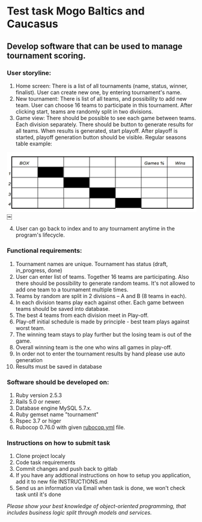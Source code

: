 # Test task Mogo Baltics and Caucasus

## Develop software that can be used to manage tournament scoring.

### User storyline:
1. Home screen: There is a list of all tournaments (name, status, winner, finalist). User can create new one, by entering tournament's name.
2. New tournament: There is list of all teams, and possibility to add new team.  User can choose 16 teams to participate in this tournament. After clicking start, teams are randomly split in two divisions.
3. Game view: There should be possible to see each game between teams. Each division separately. There should be button to generate results for all teams. When results is generated, start playoff. After playoff is started, playoff generation button should be visible. Regular seasons table example:

![alt text](./Games.jpg "Games example")￼

4. User can go back to index and to any tournament anytime in the program's lifecycle.

### Functional requirements:
1. Tournament names are unique. Tournament has status (draft, in_progress, done)
2. User can enter list of teams. Together 16 teams are participating. Also there should be possibility to generate random teams. It's not allowed to add one team to a tournament multiple times.
3. Teams by random are split in 2 divisions – A and B (8 teams in each).
4. In each division teams play each against other. Each game between teams should be saved into database.
5. The best 4 teams from each division meet in Play-off.
6. Play-off initial schedule is made by principle - best team plays against worst team.
7. The winning team stays to play further but the losing team is out of the game.
8. Overall winning team is the one who wins all games in play-off.
9. In order not to enter the tournament results by hand please use auto generation
10. Results must be saved in database

### Software should be developed on:
1. Ruby version 2.5.3
2. Rails 5.0 or newer.
3. Database engine MySQL 5.7.x.
4. Ruby gemset name "tournament"
5. Rspec 3.7 or higer
6. Rubocop 0.76.0 with given [rubocop.yml](./rubocop.yml) file.

### Instructions on how to submit task
1. Clone project localy
2. Code task requirements
3. Commit changes and push back to gitlab
4. If you have any addtional instructions on how to setup you application, add it to new file INSTRUCTIONS.md
5. Send us an information via Email when task is done, we won't check task until it's done

*Please show your best knowledge of object-oriented programming, that includes business logic split through models and services.*
